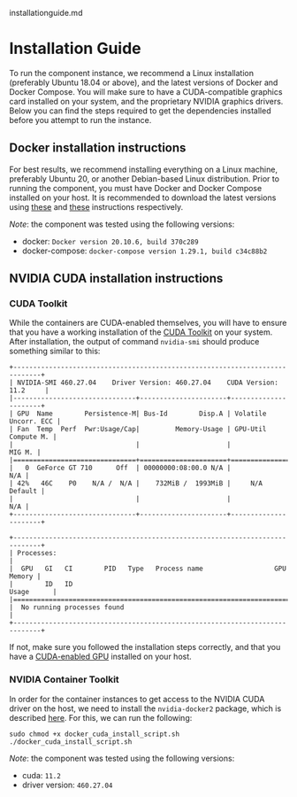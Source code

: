 installationguide.md
# Installation Guide

To run the component instance, we recommend a Linux installation (preferably Ubuntu 18.04 or above), and the latest versions of Docker and Docker Compose. You will make sure to have a CUDA-compatible graphics card installed on your system, and the proprietary NVIDIA graphics drivers. Below you can find the steps required to get the dependencies installed before you attempt to run the instance.

## Docker installation instructions

For best results, we recommend installing everything on a Linux machine, preferably Ubuntu 20, or another Debian-based Linux distribution. Prior to running the component, you must have Docker and Docker Compose installed on your host. It is recommended to download the latest versions using [these](https://docs.docker.com/engine/install/ubuntu/) and [these](https://docs.docker.com/compose/install/) instructions respectively.

*Note*: the component was tested using the following versions:

- docker: `Docker version 20.10.6, build 370c289`
- docker-compose: `docker-compose version 1.29.1, build c34c88b2`

## NVIDIA CUDA installation instructions

### CUDA Toolkit

While the containers are CUDA-enabled themselves, you will have to ensure that you have a working installation of the [CUDA Toolkit](https://docs.nvidia.com/cuda/cuda-installation-guide-linux/index.html) on your system. After installation, the output of command `nvidia-smi` should produce something similar to this:

```console
+-----------------------------------------------------------------------------+
| NVIDIA-SMI 460.27.04    Driver Version: 460.27.04    CUDA Version: 11.2     |
|-------------------------------+----------------------+----------------------+
| GPU  Name        Persistence-M| Bus-Id        Disp.A | Volatile Uncorr. ECC |
| Fan  Temp  Perf  Pwr:Usage/Cap|         Memory-Usage | GPU-Util  Compute M. |
|                               |                      |               MIG M. |
|===============================+======================+======================|
|   0  GeForce GT 710      Off  | 00000000:08:00.0 N/A |                  N/A |
| 42%   46C    P0    N/A /  N/A |    732MiB /  1993MiB |     N/A      Default |
|                               |                      |                  N/A |
+-------------------------------+----------------------+----------------------+
                                                                               
+-----------------------------------------------------------------------------+
| Processes:                                                                  |
|  GPU   GI   CI        PID   Type   Process name                  GPU Memory |
|        ID   ID                                                   Usage      |
|=============================================================================|
|  No running processes found                                                 |
+-----------------------------------------------------------------------------+
```

If not, make sure you followed the installation steps correctly, and that you have a [CUDA-enabled GPU](https://developer.nvidia.com/cuda-gpus) installed on your host.

### NVIDIA Container Toolkit

In order for the container instances to get access to the NVIDIA CUDA driver on the host, we need to install the `nvidia-docker2` package, which is described [here](https://docs.nvidia.com/datacenter/cloud-native/container-toolkit/install-guide.html). For this, we can run the following:

```console
sudo chmod +x docker_cuda_install_script.sh
./docker_cuda_install_script.sh
```

*Note*: the component was tested using the following versions:

- cuda: `11.2`
- driver version: `460.27.04`

